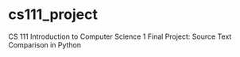 # cs111_project
CS 111 Introduction to Computer Science 1 Final Project: Source Text Comparison in Python
